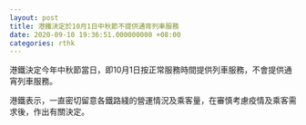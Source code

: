 ```yaml
---
layout: post
title: 港鐵決定於10月1日中秋節不提供通宵列車服務
date: 2020-09-10 19:36:51.000000000 +08:00
categories: rthk
---
```


港鐵決定今年中秋節當日，即10月1日按正常服務時間提供列車服務，不會提供通宵列車服務。

港鐵表示，一直密切留意各鐵路綫的營運情況及乘客量，在審慎考慮疫情及乘客需求後，作出有關決定。
